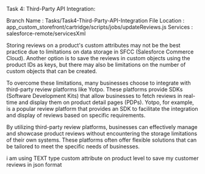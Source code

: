 Task 4: Third-Party API Integration:

Branch Name : Tasks/Task4-Third-Party-API-Integration
File Location : app_custom_storefront/cartridge/scripts/jobs/updateReviews.js
Services : salesforce-remote/servicesXml

Storing reviews on a product's custom attributes may not be the best practice due to limitations on data storage in SFCC (Salesforce Commerce Cloud). Another option is to save the reviews in custom objects using the product IDs as keys, but there may also be limitations on the number of custom objects that can be created.

To overcome these limitations, many businesses choose to integrate with third-party review platforms like Yotpo. These platforms provide SDKs (Software Development Kits) that allow businesses to fetch reviews in real-time and display them on product detail pages (PDPs). Yotpo, for example, is a popular review platform that provides an SDK to facilitate the integration and display of reviews based on specific requirements.

By utilizing third-party review platforms, businesses can effectively manage and showcase product reviews without encountering the storage limitations of their own systems. These platforms often offer flexible solutions that can be tailored to meet the specific needs of businesses.

i am using TEXT type custom attribute on product level to save my customer reviews in json format 